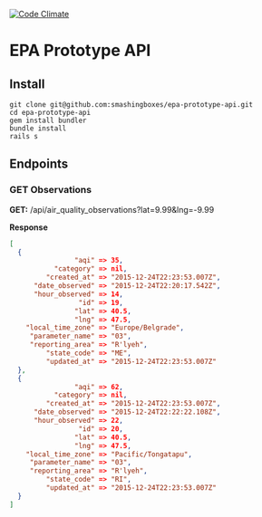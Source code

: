 [![Code Climate](https://codeclimate.com/repos/5671eaeb6670d3003a0003f1/badges/76e2324ad0849f79e218/gpa.svg)](https://codeclimate.com/repos/5671eaeb6670d3003a0003f1/feed)

# EPA Prototype API

## Install

```
git clone git@github.com:smashingboxes/epa-prototype-api.git
cd epa-prototype-api
gem install bundler
bundle install
rails s
```

## Endpoints

### GET Observations

**GET:** /api/air_quality_observations?lat=9.99&lng=-9.99

**Response**
```json
[
  {
                "aqi" => 35,
           "category" => nil,
         "created_at" => "2015-12-24T22:23:53.007Z",
      "date_observed" => "2015-12-24T22:20:17.542Z",
      "hour_observed" => 14,
                 "id" => 19,
                "lat" => 40.5,
                "lng" => 47.5,
    "local_time_zone" => "Europe/Belgrade",
     "parameter_name" => "03",
     "reporting_area" => "R'lyeh",
         "state_code" => "ME",
         "updated_at" => "2015-12-24T22:23:53.007Z"
  },
  {
                "aqi" => 62,
           "category" => nil,
         "created_at" => "2015-12-24T22:23:53.007Z",
      "date_observed" => "2015-12-24T22:22:22.108Z",
      "hour_observed" => 22,
                 "id" => 20,
                "lat" => 40.5,
                "lng" => 47.5,
    "local_time_zone" => "Pacific/Tongatapu",
     "parameter_name" => "03",
     "reporting_area" => "R'lyeh",
         "state_code" => "RI",
         "updated_at" => "2015-12-24T22:23:53.007Z"
  }
]
```
